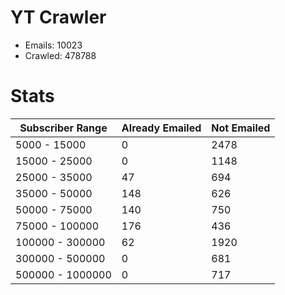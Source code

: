 # YT Crawler
- Emails: 10023
- Crawled: 478788

# Stats
| Subscriber Range  | Already Emailed | Not Emailed |
|-------|-------|-------|
| 5000 - 15000 | 0 | 2478 |
| 15000 - 25000 | 0 | 1148 |
| 25000 - 35000 | 47 | 694 |
| 35000 - 50000 | 148 | 626 |
| 50000 - 75000 | 140 | 750 |
| 75000 - 100000 | 176 | 436 |
| 100000 - 300000 | 62 | 1920 |
| 300000 - 500000 | 0 | 681 |
| 500000 - 1000000 | 0 | 717 |
